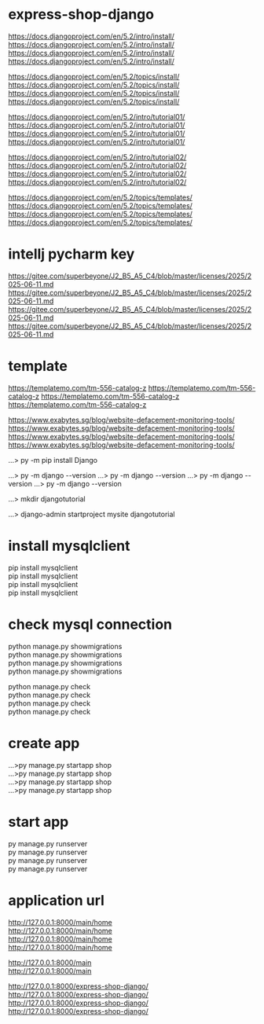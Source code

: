 # express-shop-django

https://docs.djangoproject.com/en/5.2/intro/install/
https://docs.djangoproject.com/en/5.2/intro/install/
https://docs.djangoproject.com/en/5.2/intro/install/
https://docs.djangoproject.com/en/5.2/intro/install/

https://docs.djangoproject.com/en/5.2/topics/install/
https://docs.djangoproject.com/en/5.2/topics/install/
https://docs.djangoproject.com/en/5.2/topics/install/
https://docs.djangoproject.com/en/5.2/topics/install/

https://docs.djangoproject.com/en/5.2/intro/tutorial01/
https://docs.djangoproject.com/en/5.2/intro/tutorial01/
https://docs.djangoproject.com/en/5.2/intro/tutorial01/
https://docs.djangoproject.com/en/5.2/intro/tutorial01/

https://docs.djangoproject.com/en/5.2/intro/tutorial02/
https://docs.djangoproject.com/en/5.2/intro/tutorial02/
https://docs.djangoproject.com/en/5.2/intro/tutorial02/
https://docs.djangoproject.com/en/5.2/intro/tutorial02/

https://docs.djangoproject.com/en/5.2/topics/templates/
https://docs.djangoproject.com/en/5.2/topics/templates/
https://docs.djangoproject.com/en/5.2/topics/templates/
https://docs.djangoproject.com/en/5.2/topics/templates/

# intellj pycharm key
https://gitee.com/superbeyone/J2_B5_A5_C4/blob/master/licenses/2025/2025-06-11.md
https://gitee.com/superbeyone/J2_B5_A5_C4/blob/master/licenses/2025/2025-06-11.md
https://gitee.com/superbeyone/J2_B5_A5_C4/blob/master/licenses/2025/2025-06-11.md
https://gitee.com/superbeyone/J2_B5_A5_C4/blob/master/licenses/2025/2025-06-11.md

# template
https://templatemo.com/tm-556-catalog-z
https://templatemo.com/tm-556-catalog-z
https://templatemo.com/tm-556-catalog-z
https://templatemo.com/tm-556-catalog-z

https://www.exabytes.sg/blog/website-defacement-monitoring-tools/
https://www.exabytes.sg/blog/website-defacement-monitoring-tools/
https://www.exabytes.sg/blog/website-defacement-monitoring-tools/
https://www.exabytes.sg/blog/website-defacement-monitoring-tools/

...\> py -m pip install Django

...\> py -m django --version
...\> py -m django --version
...\> py -m django --version
...\> py -m django --version


...\> mkdir djangotutorial


...\> django-admin startproject mysite djangotutorial


# install mysqlclient
pip install mysqlclient </br>
pip install mysqlclient </br>
pip install mysqlclient </br>
pip install mysqlclient </br>

# check mysql connection
python manage.py showmigrations  </br>
python manage.py showmigrations  </br>
python manage.py showmigrations  </br>
python manage.py showmigrations  </br>

python manage.py check  </br>
python manage.py check  </br>
python manage.py check  </br>
python manage.py check  </br>


# create app
...\>py manage.py startapp shop </br>
...\>py manage.py startapp shop </br>
...\>py manage.py startapp shop </br>
...\>py manage.py startapp shop </br>

# start app
py manage.py runserver  </br>
py manage.py runserver  </br>
py manage.py runserver  </br>
py manage.py runserver  </br>

# application url 


http://127.0.0.1:8000/main/home  </br>
http://127.0.0.1:8000/main/home  </br>
http://127.0.0.1:8000/main/home  </br>
http://127.0.0.1:8000/main/home  </br>


http://127.0.0.1:8000/main  </br>
http://127.0.0.1:8000/main  </br>

http://127.0.0.1:8000/express-shop-django/  </br>
http://127.0.0.1:8000/express-shop-django/  </br>
http://127.0.0.1:8000/express-shop-django/  </br>
http://127.0.0.1:8000/express-shop-django/  </br>



